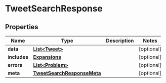 

# TweetSearchResponse


## Properties

Name | Type | Description | Notes
------------ | ------------- | ------------- | -------------
**data** | [**List&lt;Tweet&gt;**](Tweet.md) |  |  [optional]
**includes** | [**Expansions**](Expansions.md) |  |  [optional]
**errors** | [**List&lt;Problem&gt;**](Problem.md) |  |  [optional]
**meta** | [**TweetSearchResponseMeta**](TweetSearchResponseMeta.md) |  |  [optional]



